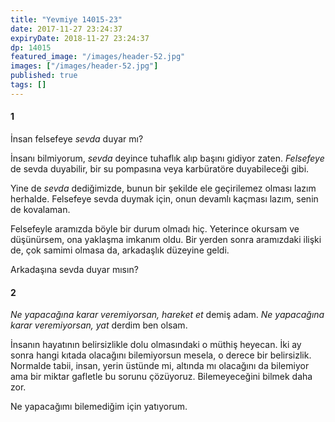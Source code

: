 ```yaml
---
title: "Yevmiye 14015-23"
date: 2017-11-27 23:24:37
expiryDate: 2018-11-27 23:24:37
dp: 14015
featured_image: "/images/header-52.jpg"
images: ["/images/header-52.jpg"]
published: true
tags: []
---
```




#### 1

İnsan felsefeye *sevda* duyar mı?

İnsanı bilmiyorum, *sevda* deyince tuhaflık alıp başını gidiyor zaten.
*Felsefeye* de sevda duyabilir, bir su pompasına veya karbüratöre duyabileceği
gibi.

Yine de *sevda* dediğimizde, bunun bir şekilde ele geçirilemez olması lazım
herhalde. Felsefeye sevda duymak için, onun devamlı kaçması lazım, senin de
kovalaman.

Felsefeyle aramızda böyle bir durum olmadı hiç. Yeterince okursam ve düşünürsem,
ona yaklaşma imkanım oldu. Bir yerden sonra aramızdaki ilişki de, çok samimi
olmasa da, arkadaşlık düzeyine geldi.

Arkadaşına sevda duyar mısın?

#### 2

*Ne yapacağına karar veremiyorsan, hareket et* demiş adam. *Ne yapacağına karar
veremiyorsan, yat* derdim ben olsam.

İnsanın hayatının belirsizlikle dolu olmasındaki o müthiş heyecan. İki ay sonra
hangi kıtada olacağını bilemiyorsun mesela, o derece bir belirsizlik. Normalde
tabii, insan, yerin üstünde mi, altında mı olacağını da bilemiyor ama bir miktar
gafletle bu sorunu çözüyoruz. Bilemeyeceğini bilmek daha zor. 

Ne yapacağımı bilemediğim için yatıyorum. 


